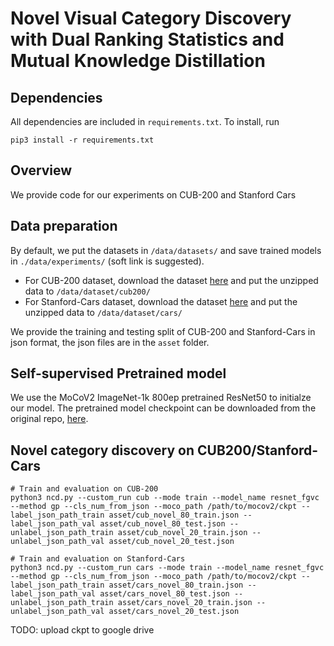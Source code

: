 # Novel Visual Category Discovery with Dual Ranking Statistics and Mutual Knowledge Distillation

## Dependencies

All dependencies are included in `requirements.txt`. To install, run

```shell
pip3 install -r requirements.txt
```

## Overview

We provide code for our experiments on CUB-200 and Stanford Cars

## Data preparation

By default, we put the datasets in `/data/datasets/` and save trained models in `./data/experiments/` (soft link is suggested). 

- For CUB-200 dataset, download the dataset [here](http://www.vision.caltech.edu/visipedia/CUB-200-2011.html) and put the unzipped data to `/data/dataset/cub200/`
- For Stanford-Cars dataset, download the dataset [here](https://ai.stanford.edu/~jkrause/cars/car_dataset.html) and put the unzipped data to `/data/dataset/cars/`

We provide the training and testing split of CUB-200 and Stanford-Cars in json format, the json files are in the `asset` folder.

## Self-supervised Pretrained model 

We use the MoCoV2 ImageNet-1k 800ep pretrained ResNet50 to initialze our model.
The pretrained model checkpoint can be downloaded from the original repo, [here](https://github.com/facebookresearch/moco).


## Novel category discovery on CUB200/Stanford-Cars


```shell
# Train and evaluation on CUB-200 
python3 ncd.py --custom_run cub --mode train --model_name resnet_fgvc --method gp --cls_num_from_json --moco_path /path/to/mocov2/ckpt --label_json_path_train asset/cub_novel_80_train.json --label_json_path_val asset/cub_novel_80_test.json --unlabel_json_path_train asset/cub_novel_20_train.json --unlabel_json_path_val asset/cub_novel_20_test.json

# Train and evaluation on Stanford-Cars
python3 ncd.py --custom_run cars --mode train --model_name resnet_fgvc --method gp --cls_num_from_json --moco_path /path/to/mocov2/ckpt --label_json_path_train asset/cars_novel_80_train.json --label_json_path_val asset/cars_novel_80_test.json --unlabel_json_path_train asset/cars_novel_20_train.json --unlabel_json_path_val asset/cars_novel_20_test.json
```


TODO: upload ckpt to google drive
